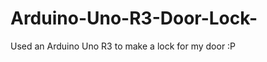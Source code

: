 Arduino-Uno-R3-Door-Lock-
=========================

Used an Arduino Uno R3 to make a lock for my door :P 
